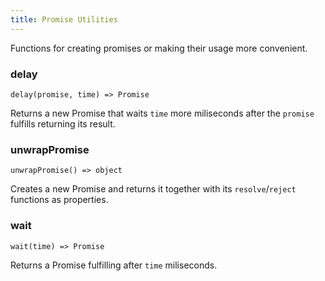 ```yaml
---
title: Promise Utilities
---
```


Functions for creating promises or making their usage more convenient.

### delay

`delay(promise, time) => Promise`

Returns a new Promise that waits `time` more miliseconds after the `promise` fulfills returning its result.

### unwrapPromise

`unwrapPromise() => object`

Creates a new Promise and returns it together with its `resolve`/`reject` functions as properties.

### wait

`wait(time) => Promise`

Returns a Promise fulfilling after `time` miliseconds.
